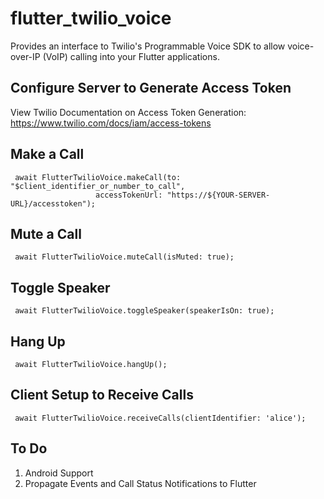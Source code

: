 # flutter_twilio_voice

Provides an interface to Twilio's Programmable Voice SDK to allow voice-over-IP (VoIP) calling into your Flutter applications.


## Configure Server to Generate Access Token

View Twilio Documentation on Access Token Generation: https://www.twilio.com/docs/iam/access-tokens

## Make a Call

```
 await FlutterTwilioVoice.makeCall(to: "$client_identifier_or_number_to_call",
                   accessTokenUrl: "https://${YOUR-SERVER-URL}/accesstoken");

```


## Mute a Call

```
 await FlutterTwilioVoice.muteCall(isMuted: true);

```

## Toggle Speaker

```
 await FlutterTwilioVoice.toggleSpeaker(speakerIsOn: true);

```

## Hang Up

```
 await FlutterTwilioVoice.hangUp();

```

## Client Setup to Receive Calls

```
 await FlutterTwilioVoice.receiveCalls(clientIdentifier: 'alice');

```


## To Do

1. Android Support
2. Propagate Events and Call Status Notifications to Flutter




